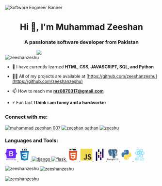 ![Software Engineer Banner](https://github.com/zeeshanzeshu/zeeshanzeshu/blob/main/software%20engineer.jpg)

<h1 align="center">Hi 👋, I'm Muhammad Zeeshan</h1>
<h3 align="center">A passionate software developer from Pakistan</h3>

<img align="right" width="400" src="https://cdn.dribbble.com/users/730703/screenshots/6581243/avento.gif">


<p align="left"> <img src="https://komarev.com/ghpvc/?username=zeeshanzeshu&label=Profile%20views&color=0e75b6&style=flat" alt="zeeshanzeshu" /> </p>

- 🌱 I have  currently learned **HTML, CSS, JAVASCRIPT, SQL, and Python**

- 👨‍💻 All of my projects are available at [https://github.com/zeeshanzeshu](https://github.com/zeeshanzeshu)

- 📫 How to reach me **mz0870317@gmail.com**

- ⚡ Fun fact **I think i am funny and a hardworker**

<h3 align="left">Connect with me:</h3>
<p align="left">
<a href="https://kaggle.com/muhammad zeeshan 007" target="blank"><img align="center" src="https://raw.githubusercontent.com/rahuldkjain/github-profile-readme-generator/master/src/images/icons/Social/kaggle.svg" alt="muhammad zeeshan 007" height="30" width="40" /></a>
<a href="https://fb.com/zeeshan pathan" target="blank"><img align="center" src="https://raw.githubusercontent.com/rahuldkjain/github-profile-readme-generator/master/src/images/icons/Social/facebook.svg" alt="zeeshan pathan" height="30" width="40" /></a>
<a href="https://instagram.com/zeeshu" target="blank"><img align="center" src="https://raw.githubusercontent.com/rahuldkjain/github-profile-readme-generator/master/src/images/icons/Social/instagram.svg" alt="zeeshu" height="30" width="40" /></a>
</p>

<h3 align="left">Languages and Tools:</h3>
<p align="left"> <a href="https://getbootstrap.com" target="_blank" rel="noreferrer"> <img src="https://raw.githubusercontent.com/devicons/devicon/master/icons/bootstrap/bootstrap-plain-wordmark.svg" alt="bootstrap" width="40" height="40"/> </a> <a href="https://www.w3schools.com/css/" target="_blank" rel="noreferrer"> <img src="https://raw.githubusercontent.com/devicons/devicon/master/icons/css3/css3-original-wordmark.svg" alt="css3" width="40" height="40"/> </a> <a href="https://www.djangoproject.com/" target="_blank" rel="noreferrer"> <img src="https://cdn.worldvectorlogo.com/logos/django.svg" alt="django" width="40" height="40"/> </a> <a href="https://flask.palletsprojects.com/" target="_blank" rel="noreferrer"> <img src="https://www.vectorlogo.zone/logos/pocoo_flask/pocoo_flask-icon.svg" alt="flask" width="40" height="40"/> </a> <a href="https://www.w3.org/html/" target="_blank" rel="noreferrer"> <img src="https://raw.githubusercontent.com/devicons/devicon/master/icons/html5/html5-original-wordmark.svg" alt="html5" width="40" height="40"/> </a> <a href="https://developer.mozilla.org/en-US/docs/Web/JavaScript" target="_blank" rel="noreferrer"> <img src="https://raw.githubusercontent.com/devicons/devicon/master/icons/javascript/javascript-original.svg" alt="javascript" width="40" height="40"/> </a> <a href="https://pandas.pydata.org/" target="_blank" rel="noreferrer"> <img src="https://raw.githubusercontent.com/devicons/devicon/2ae2a900d2f041da66e950e4d48052658d850630/icons/pandas/pandas-original.svg" alt="pandas" width="40" height="40"/> </a> <a href="https://www.postgresql.org" target="_blank" rel="noreferrer"> <img src="https://raw.githubusercontent.com/devicons/devicon/master/icons/postgresql/postgresql-original-wordmark.svg" alt="postgresql" width="40" height="40"/> </a> <a href="https://www.python.org" target="_blank" rel="noreferrer"> <img src="https://raw.githubusercontent.com/devicons/devicon/master/icons/python/python-original.svg" alt="python" width="40" height="40"/> </a> <a href="https://reactjs.org/" target="_blank" rel="noreferrer"> <img src="https://raw.githubusercontent.com/devicons/devicon/master/icons/react/react-original-wordmark.svg" alt="react" width="40" height="40"/> </a> </p>

<p><img align="left" src="https://github-readme-stats.vercel.app/api/top-langs?username=zeeshanzeshu&show_icons=true&locale=en&layout=compact" alt="zeeshanzeshu" /></p>

<p>&nbsp;<img align="center" src="https://github-readme-stats.vercel.app/api?username=zeeshanzeshu&show_icons=true&locale=en" alt="zeeshanzeshu" /></p>

<p><img align="center" src="https://github-readme-streak-stats.herokuapp.com/?user=zeeshanzeshu&" alt="zeeshanzeshu" /></p>
